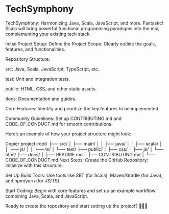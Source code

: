 # TechSymphony
TechSymphony: Harmonizing Java, Scala, JavaScript, and more.
Fantastic! Scala will bring powerful functional programming paradigms into the mix, complementing your existing tech stack.

Initial Project Setup:
Define the Project Scope: Clearly outline the goals, features, and functionalities.

Repository Structure:

src: Java, Scala, JavaScript, TypeScript, etc.

test: Unit and integration tests.

public: HTML, CSS, and other static assets.

docs: Documentation and guides.

Core Features: Identify and prioritize the key features to be implemented.

Community Guidelines: Set up CONTRIBUTING.md and CODE_OF_CONDUCT.md for smooth contributions.

Here’s an example of how your project structure might look:


Copier
project-root/
├── src/
│   ├── main/
│   │   ├── java/
│   │   ├── scala/
│   │   ├── js/
│   │   └── ts/
│   └── test/
├── public/
│   ├── css/
│   ├── js/
│   └── html/
├── docs/
│   ├── README.md
│   ├── CONTRIBUTING.md
│   └── CODE_OF_CONDUCT.md
Next Steps:
Create the GitHub Repository: Initialize with this structure.

Set Up Build Tools: Use tools like SBT (for Scala), Maven/Gradle (for Java), and npm/yarn (for JS/TS).

Start Coding: Begin with core features and set up an example workflow combining Java, Scala, and JavaScript.

Ready to create the repository and start setting up the project? 🚀💡📂
